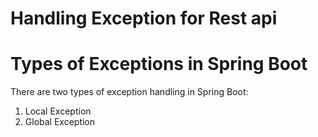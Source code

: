 # Handling Exception for Rest api

# Types of Exceptions in Spring Boot

There are two types of exception handling in Spring Boot:

1. Local Exception
2. Global Exception
